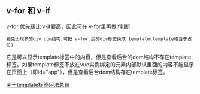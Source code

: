 ## v-for 和 v-if
v-for 优先级比 v-if要高，因此可在 v-for里再做if判断

```!
避免出现多的div dom结构,可把 v-for 层的div标签换成 template(template相当于占位)
```

它是可以显示template标签中的内容，但是查看后台的dom结构不存在template标签。如果template标签不放在vue实例绑定的元素内部默认里面的内容不能显示在页面上（即id="app"），但是查看后台dom结构存在template标签。


[关于template标签用法总结](https://blog.csdn.net/u010510187/article/details/100356624?utm_medium=distribute.pc_relevant.none-task-blog-2~default~baidujs_title~default-0.control&spm=1001.2101.3001.4242)

